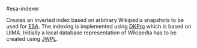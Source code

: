 #esa-indexer

Creates an inverted index based on arbitrary Wikipedia snapshots to be used for [ESA](http://en.wikipedia.org/wiki/Explicit_semantic_analysis).
The indexing is implemented using [DKPro](http://www.ukp.tu-darmstadt.de/?id=2643) which is based on UIMA. Initially a local database representation of Wikipedia has to be created using [JWPL](https://code.google.com/p/jwpl/).

